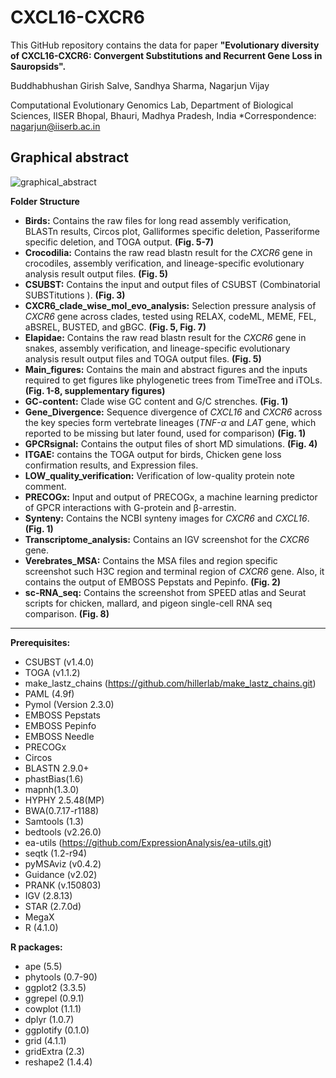 # CXCL16-CXCR6
This GitHub repository contains the data for paper **"Evolutionary diversity of CXCL16-CXCR6:
Convergent Substitutions and Recurrent Gene Loss in Sauropsids".**

Buddhabhushan Girish Salve, Sandhya Sharma, Nagarjun Vijay

Computational Evolutionary Genomics Lab, Department of Biological Sciences, IISER Bhopal, Bhauri,
Madhya Pradesh, India
*Correspondence: nagarjun@iiserb.ac.in

## Graphical abstract
![graphical_abstract](https://github.com/CEGLAB-Buddhabhushan/CXCL16-CXCR6/blob/main/Main_figures/Fig1.jpg)

**Folder Structure**
- **Birds:** Contains the raw files for long read assembly verification, BLASTn results, Circos plot, Galliformes specific deletion, Passeriforme specific deletion, and TOGA output. **(Fig. 5-7)**
- **Crocodilia:** Contains the raw read blastn result for the _CXCR6_ gene in crocodiles, assembly verification, and lineage-specific evolutionary analysis result output files. **(Fig. 5)**
- **CSUBST:** Contains the input and output files of CSUBST (Combinatorial SUBSTitutions ). **(Fig. 3)**
- **CXCR6_clade_wise_mol_evo_analysis:** Selection pressure analysis of _CXCR6_ gene across clades, tested using RELAX, codeML, MEME, FEL, aBSREL, BUSTED, and gBGC. **(Fig. 5, Fig. 7)**
- **Elapidae:** Contains the raw read blastn result for the _CXCR6_ gene in snakes, assembly verification, and lineage-specific evolutionary analysis result output files and TOGA output files. **(Fig. 5)**
- **Main_figures:** Contains the main and abstract figures and the inputs required to get figures like phylogenetic trees from TimeTree and iTOLs. **(Fig. 1-8, supplementary figures)**
- **GC-content:**  Clade wise GC content and G/C strenches. **(Fig. 1)**
- **Gene_Divergence:**  Sequence divergence of _CXCL16_ and _CXCR6_ across the key species form vertebrate lineages (_TNF-α_ and _LAT_ gene, which reported to be missing but later found, used for comparison) **(Fig. 1)**
- **GPCRsignal:** Contains the output files of short MD simulations. **(Fig. 4)**
- **ITGAE:** contains the TOGA output for birds, Chicken gene loss confirmation results, and Expression files.
- **LOW_quality_verification:** Verification of low-quality protein note comment.
- **PRECOGx:** Input and output of PRECOGx, a machine learning predictor of GPCR interactions with G-protein and β-arrestin.
- **Synteny:**  Contains the NCBI synteny images for _CXCR6_ and _CXCL16_. **(Fig. 1)**
- **Transcriptome_analysis:** Contains an IGV screenshot for the _CXCR6_ gene. 
- **Verebrates_MSA:**  Contains the MSA files and region specific screenshot such H3C region and terminal region of _CXCR6_ gene. Also, it contains the output of EMBOSS Pepstats and Pepinfo. **(Fig. 2)**
- **sc-RNA_seq:** Contains the screenshot from SPEED atlas and Seurat scripts for chicken, mallard, and pigeon single-cell RNA seq comparison. **(Fig. 8)**
____________________________________________________________________________________________________________________________________________________
**Prerequisites:**
- CSUBST (v1.4.0)
- TOGA (v1.1.2)
- make_lastz_chains (https://github.com/hillerlab/make_lastz_chains.git)
- PAML (4.9f)
- Pymol (Version 2.3.0)
- EMBOSS Pepstats
- EMBOSS Pepinfo
- EMBOSS Needle
- PRECOGx
- Circos
- BLASTN 2.9.0+
- phastBias(1.6)
- mapnh(1.3.0)
- HYPHY 2.5.48(MP)
- BWA(0.7.17-r1188)
- Samtools (1.3)
- bedtools (v2.26.0)
- ea-utils (https://github.com/ExpressionAnalysis/ea-utils.git)
- seqtk (1.2-r94)
- pyMSAviz (v0.4.2)
- Guidance (v2.02)
- PRANK (v.150803)
- IGV (2.8.13)
- STAR (2.7.0d)
- MegaX
- R (4.1.0)

**R packages:**
- ape (5.5)
- phytools (0.7-90)
- ggplot2 (3.3.5)
- ggrepel (0.9.1)
- cowplot (1.1.1)
- dplyr (1.0.7)
- ggplotify (0.1.0)
- grid (4.1.1)
- gridExtra (2.3)
- reshape2 (1.4.4)
